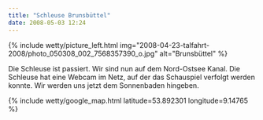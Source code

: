 ```yaml
---
title: "Schleuse Brunsbüttel"
date: 2008-05-03 12:24
---
```


{% include wetty/picture_left.html img="2008-04-23-talfahrt-2008/photo_050308_002_7568357390_o.jpg" alt="Brunsbüttel" %}

Die Schleuse ist passiert. Wir sind nun auf dem Nord-Ostsee Kanal. Die Schleuse hat eine Webcam im Netz, auf der das Schauspiel verfolgt werden konnte. Wir werden uns jetzt dem Sonnenbaden hingeben.

{% include wetty/google_map.html latitude=53.892301 longitude=9.14765 %}
